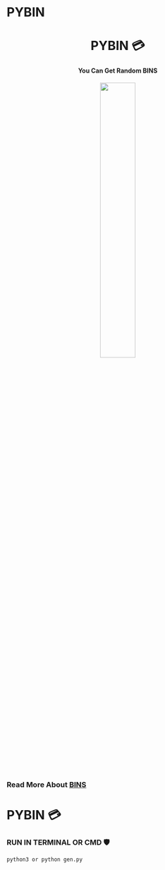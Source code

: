 # PYBIN
 

<h1 align="center"> PYBIN 💳 </h1>

<h4 align="center"> You Can Get Random BINS </h4> 


<p style="text-align:center;" align="center">
   <img align="center" src="https://cdn.jsdelivr.net/gh/sachinsenal0x64/PICX-IMAGE-HOSTING@master/gen.1sulj8uqn3uo.webp" height="40%" width="40%" />
</p>



### Read More About [BINS](https://en.wikipedia.org/wiki/BIN)

# PYBIN 💳


### RUN IN TERMINAL OR CMD 🛡 

```
python3 or python gen.py

```
